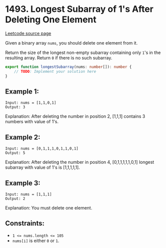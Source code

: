 # 1493. Longest Subarray of 1's After Deleting One Element

[Leetcode source page](https://leetcode.com/problems/longest-subarray-of-1s-after-deleting-one-element)

Given a binary array `nums`, you should delete one element from it.

Return the size of the longest non-empty subarray containing only `1`'s in the resulting array. Return `0` if there is no such subarray.

```typescript
export function longestSubarray(nums: number[]): number {
    // TODO: Implement your solution here
}
```

## Example 1:
```
Input: nums = [1,1,0,1]
Output: 3
```

Explanation: After deleting the number in position 2, [1,1,1] contains 3 numbers with value of 1's.

## Example 2:
```
Input: nums = [0,1,1,1,0,1,1,0,1]
Output: 5
```

Explanation: After deleting the number in position 4, [0,1,1,1,1,1,0,1] longest subarray with value of 1's is [1,1,1,1,1].

## Example 3:

```
Input: nums = [1,1,1]
Output: 2
```

Explanation: You must delete one element.


## Constraints:

- `1 <= nums.length <= 105`
- `nums[i]` is either `0` or `1`.